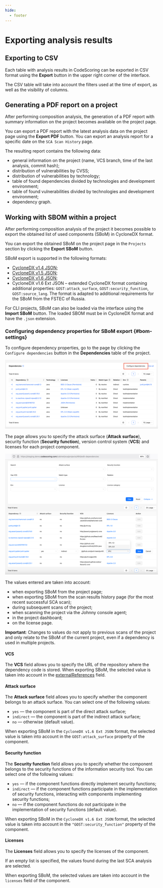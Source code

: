 ```yaml
---
hide:
  - footer
---
```

# Exporting analysis results

## Exporting to CSV

Each table with analysis results in CodeScoring can be exported in CSV format using the **Export** button in the upper right corner of the interface.

The CSV table will take into account the filters used at the time of export, as well as the visibility of columns.

## Generating a PDF report on a project

After performing composition analysis, the generation of a PDF report with summary information on the project becomes available on the project page.

You can export a PDF report with the latest analysis data on the project page using the **Export PDF** button. You can export an analysis report for a specific date on the `SCA Scan History` page.

The resulting report contains the following data:

- general information on the project (name, VCS branch, time of the last analysis, commit hash);
- distribution of vulnerabilities by CVSS;
- distribution of vulnerabilities by technology;
- table of found dependencies divided by technologies and development environment;
- table of found vulnerabilities divided by technologies and development environment;
- dependency graph.

## Working with SBOM within a project

After performing composition analysis of the project it becomes possible to export the obtained list of used components (SBoM) in CycloneDX format.

You can export the obtained SBoM on the project page in the `Projects` section by clicking the **Export SBoM** button.

SBoM export is supported in the following formats:

- [CycloneDX v1.4 JSON](https://cyclonedx.org/docs/1.4/json/);
- [CycloneDX v1.5 JSON](https://cyclonedx.org/docs/1.5/json/);
- [CycloneDX v1.6 JSON](https://cyclonedx.org/docs/1.6/json/);
- CycloneDX v1.6 Ext JSON – extended CycloneDX format containing additional properties: `GOST:attack_surface`, `GOST:security_function`, `GOST:source_lang`. The format is adapted to additional requirements for the SBoM from the FSTEC of Russia.

For CLI projects, SBoM can also be loaded via the interface using the **Import SBoM** button. The loaded SBOM must be in CycloneDX format and have the `.json` extension.

### Configuring dependency properties for SBoM export {#bom-settings}

To configure dependency properties, go to the page by clicking the `Configure dependencies` button in the **Dependencies** table of the project.

![Dependencies settings button](/assets/img/dependencies_settings_button.png)

The page allows you to specify the attack surface (**Attack surface**), security function (**Security function**), version control system (**VCS**) and licenses for each project component.

![Dependencies settings](/assets/img/dependencies_settings.png)

The values entered are taken into account:

- when exporting SBoM from the project page;
- when exporting SBoM from the scan results history page (for the most recent successful SCA scan);
- during subsequent scans of the project;
- when scanning the project via the Johnny console agent;
- in the project dashboard;
- on the license page.

**Important**: Changes to values do not apply to previous scans of the project and only relate to the SBoM of the current project, even if a dependency is used in multiple projects.

#### VCS

The **VCS** field allows you to specify the URL of the repository where the dependency code is stored. When exporting SBoM, the selected value is taken into account in the [externalReferences](https://cyclonedx.org/docs/1.6/json/#components_items_externalReferences) field.

#### Attack surface

The **Attack surface** field allows you to specify whether the component belongs to an attack surface. You can select one of the following values:

- `yes` — the component is part of the direct attack surface;
- `indirect` — the component is part of the indirect attack surface;
- `no` — otherwise (default value).

When exporting SBoM in the `CycloneDX v1.6 Ext JSON` format, the selected value is taken into account in the `GOST:attack_surface` property of the component.

#### Security function

The **Security function** field allows you to specify whether the component belongs to the security functions of the information security tool. You can select one of the following values:

- `yes` — if the component functions directly implement security functions;
- `indirect` — if the component functions participate in the implementation of security functions, interacting with components implementing security functions;
- `no` — if the component functions do not participate in the implementation of security functions (default value).

When exporting SBoM in the `CycloneDX v1.6 Ext JSON` format, the selected value is taken into account in the `"GOST:security_function"` property of the component.

#### Licenses

The **Licenses** field allows you to specify the licenses of the component.

If an empty list is specified, the values found during the last SCA analysis are selected.

When exporting SBoM, the selected values are taken into account in the `licenses` field of the component.
